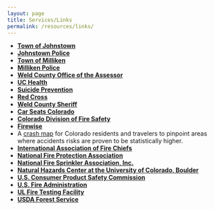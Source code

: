 ```yaml
---
layout: page
title: Services/Links
permalink: /resources/links/
---
```


* **[Town of Johnstown](http://www.townofjohnstown.com)**
* **[Johnstown Police](http://www.johnstownpolice.org)**
* **[Town of Milliken](http://www.millikenco.gov/)**
* **[Milliken Police](http://www.millikenco.gov/town_services/police_department.php)**
* **[Weld County Office of the Assessor](http://www.co.weld.co.us/Departments/Assessor/)**
* **[UC Health](https://www.uchealth.org/)**
* **[Suicide Prevention](https://www.colorado.gov/cdphe/categories/services-and-information/health/prevention-and-wellness/suicide-prevention)**
* **[Red Cross](http://www.redcross.org/)**
* **[Weld County Sheriff](http://www.weldsheriff.com/)**
* **[Car Seats Colorado](https://www.codot.gov/safety/seatbelts-carseats/carseats)**
* **[Colorado Division of Fire Safety](http://dfs.state.co.us/)**
* **[Firewise](http://www.firewise.org/)**
* A&nbsp;[crash map](www.knowledgeinitiative.org/interactive-crash-map)&nbsp;for Colorado residents and travelers to pinpoint areas where accidents risks are proven to be statistically higher.
* **[International Association of Fire Chiefs](http://www.ichiefs.org/)**
* **[National Fire Protection Association](http://www.nfpa.org/)**
* **[National Fire Sprinkler Association, Inc.](http://www.nfsa.org/)**
* **[Natural Hazards Center at the University of Colorado, Boulder](http://www.colorado.edu/hazards/)**
* **[U.S. Consumer Product Safety Commission](http://www.cpsc.gov/)**
* **[U.S. Fire Administration](http://www.usfa.fema.gov/)**
* **[UL Fire Testing Facility](http://ul.com/)**
* **[USDA Forest Service](http://www.fs.fed.us/)**